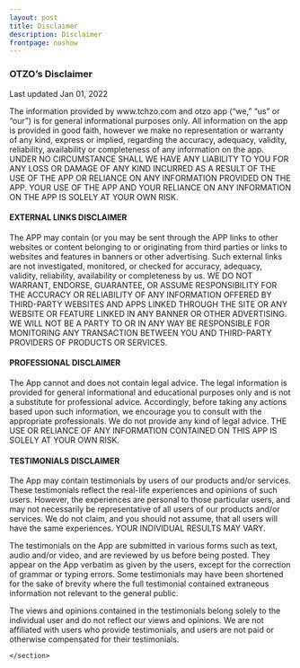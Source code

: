 ```yaml
---
layout: post
title: Disclaimer
description: Disclaimer
frontpage: noshow
---
```

<div id="main" class="alt">
	<section id="one">
		<h3>OTZO’s Disclaimer</h3>
		<p>Last updated Jan 01, 2022</p>
		<p>
          The information provided by www.tchzo.com and otzo app (“we,” “us” or “our”) is for general informational purposes only. All information on the app is provided in good faith, however we make no representation or warranty of any kind, express or implied, regarding the accuracy, adequacy, validity, reliability, availability or completeness of any information on the app. UNDER NO CIRCUMSTANCE SHALL WE HAVE ANY LIABILITY TO YOU FOR ANY LOSS OR DAMAGE OF ANY KIND INCURRED AS A RESULT OF THE USE OF THE APP OR RELIANCE ON ANY INFORMATION PROVIDED ON THE APP. YOUR USE OF THE APP AND YOUR RELIANCE ON ANY INFORMATION ON THE APP IS SOLELY AT YOUR OWN RISK.
         </p>
		<h4>
          EXTERNAL LINKS DISCLAIMER
          </h4>
		  <p>
          The APP may contain (or you may be sent through the APP links to other websites or content belonging to or originating from third parties or links to websites and features in banners or other advertising. Such external links are not investigated, monitored, or checked for accuracy, adequacy, validity, reliability, availability or completeness by us. WE DO NOT WARRANT, ENDORSE, GUARANTEE, OR ASSUME RESPONSIBILITY FOR THE ACCURACY OR RELIABILITY OF ANY INFORMATION OFFERED BY THIRD-PARTY WEBSITES AND APPS LINKED THROUGH THE SITE OR ANY WEBSITE OR FEATURE LINKED IN ANY BANNER OR OTHER ADVERTISING. WE WILL NOT BE A PARTY TO OR IN ANY WAY BE RESPONSIBLE FOR MONITORING ANY TRANSACTION BETWEEN YOU AND THIRD-PARTY PROVIDERS OF PRODUCTS OR SERVICES.
          </p>
		  <h4>
          PROFESSIONAL DISCLAIMER
          </h4>
		  <p>
          The App cannot and does not contain legal advice. The legal information is provided for general informational and educational purposes only and is not a substitute for professional advice. Accordingly, before taking any actions based upon such information, we encourage you to consult with the appropriate professionals. We do not provide any kind of legal advice. THE USE OR RELIANCE OF ANY INFORMATION CONTAINED ON THIS APP IS SOLELY AT YOUR OWN RISK.
          </p>
		  <h4>
          TESTIMONIALS DISCLAIMER
          </h4><p>
          The App may contain testimonials by users of our products and/or services. These testimonials reflect the real-life experiences and opinions of such users. However, the experiences are personal to those particular users, and may not necessarily be representative of all users of our products and/or services. We do not claim, and you should not assume, that all users will have the same experiences. YOUR INDIVIDUAL RESULTS MAY VARY.
          </p><p>The testimonials on the App are submitted in various forms such as text, audio and/or video, and are reviewed by us before being posted. They appear on the App verbatim as given by the users, except for the correction of grammar or typing errors. Some testimonials may have been shortened for the sake of brevity where the full testimonial contained extraneous information not relevant to the general public.
          </p><p>The views and opinions contained in the testimonials belong solely to the individual user and do not reflect our views and opinions. We are not affiliated with users who provide testimonials, and users are not paid or otherwise compensated for their testimonials.
         </p>
		
              
  
	</section>
  </div>
            
